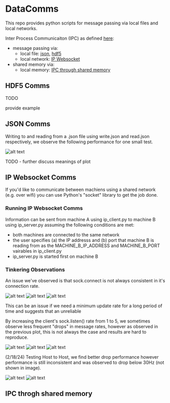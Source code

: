 # DataComms

This repo provides python scripts for message passing via local files and local networks.

Inter Process Communicaiton (IPC) as defined [here](https://www.geeksforgeeks.org/inter-process-communication-ipc/):
* message passing via:
    * local file: [json](#json-comms), [hdf5](#hdf5-comms)
    * local network: [IP Websocket](#ip-websocket-comms)
* shared memory via:
    * local memory: [IPC through shared memory](https://www.geeksforgeeks.org/ipc-shared-memory/)

## HDF5 Comms
TODO

provide example

## JSON Comms
Writing to and reading from a .json file using write.json and read.json respectively, we observe the following performance for one small test.

![alt text](figs/json/send300_rec1000.png)

TODO - further discuss meanings of plot

## IP Websocket Comms
If you'd like to communicate between machiens using a shared network (e.g. over wifi) you can use Python's "socket" library to get the job done.

### Running IP Websocket Comms
Information can be sent from machine A using ip_client.py to machine B using ip_server.py assuming the following conditions are met:
* both machines are connected to the same network
* the user specifies (a) the IP addresss and (b) port that machine B is reading from as the MACHINE_B_IP_ADDRESS and MACHINE_B_PORT vairables in ip_client.py
* ip_server.py is started first on machine B

### Tinkering Observations

An issue we've observed is that sock.connect is not always consistent in it's connection rate.

![alt text](figs/ip/listen1_1.png)
![alt text](figs/ip/listen1_2.png)
![alt text](figs/ip/listen1_3.png)

This can be an issue if we need a minimum update rate for a long period of time and suggests that an unreliable 

By increasing the client's sock.listen() rate from 1 to 5, we sometimes observe less frequent "drops" in message rates, however as observed in the previous plot, this is not always the case and results are hard to reproduce.

![alt text](figs/ip/listen5_1.png)
![alt text](figs/ip/listen5_2.png)
![alt text](figs/ip/listen5_3.png)

(2/18/24)
Testing Host to Host, we find better drop performance however performance is still inconsistent and was observed to drop below 30Hz (not shown in image).

![alt text](figs/ip/listen1_1_local.png)
![alt text](figs/ip/listen1_2_local.png)


## IPC throgh shared memory



